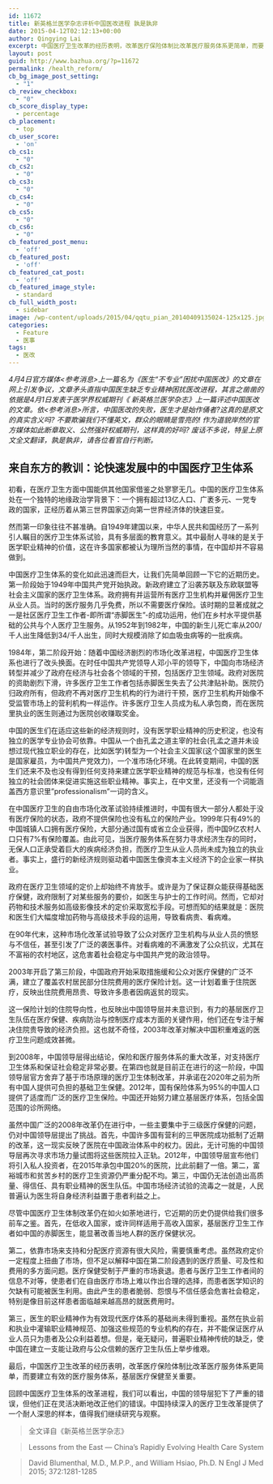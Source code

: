 ```yaml
---
id: 11672
title: 新英格兰医学杂志评析中国医改进程 孰是孰非
date: 2015-04-12T02:12:13+00:00
author: Qingying Lai
excerpt: 中国医疗卫生改革的经历表明，改革医疗保险体制比改革医疗服务体系更简单，而要建立有效的医疗服务体系，基层医疗保健至关重要。
layout: post
guid: http://www.bazhua.org/?p=11672
permalink: /health_reform/
cb_bg_image_post_setting:
  - "1"
cb_review_checkbox:
  - "0"
cb_score_display_type:
  - percentage
cb_placement:
  - top
cb_user_score:
  - 'on'
cb_cs1:
  - "0"
cb_cs2:
  - "0"
cb_cs3:
  - "0"
cb_cs4:
  - "0"
cb_cs5:
  - "0"
cb_cs6:
  - "0"
cb_featured_post_menu:
  - 'off'
cb_featured_post:
  - 'off'
cb_featured_cat_post:
  - 'off'
cb_featured_image_style:
  - standard
cb_full_width_post:
  - sidebar
image: /wp-content/uploads/2015/04/qqtu_pian_20140409135024-125x125.jpg
categories:
  - Feature
  - 医事
tags:
  - 医改
---
```

_4月4日官方媒体<参考消息>上一篇名为《医生“不专业”困扰中国医改》的文章在网上引发争议，文章矛头直指中国医生缺乏专业精神困扰医改进程，其言之凿凿的依据是4月1日发表于医学界权威期刊《 新英格兰医学杂志》上一篇评述中国医改的文章。依<参考消息>所言，中国医改的失败，医生才是始作俑者?这真的是原文的真实含义吗? 不要欺骗我们不懂英文，群众的眼睛是雪亮的! 作为道貌岸然的官方媒体如此断章取义、公然强奸权威期刊，这样真的好吗? 废话不多说，特呈上原文全文翻译，孰是孰非，请各位看官自行判断。_

## 

## 来自东方的教训：论快速发展中的中国医疗卫生体系

初看，在医疗卫生方面中国能供其他国家借鉴之处寥寥无几。中国的医疗卫生体系处在一个独特的地缘政治学背景下：一个拥有超过13亿人口、广袤多元、一党专政的国家，正经历着从第三世界国家迈向第一世界经济体的快速巨变。

然而第一印象往往不甚准确。自1949年建国以来，中华人民共和国经历了一系列引人瞩目的医疗卫生体系试验，具有多层面的教育意义。其中最耐人寻味的是关于医学职业精神的价值，这在许多国家都被认为理所当然的事情，在中国却并不容易做到。

中国医疗卫生体系的变化如此迅速而巨大，让我们先简单回顾一下它的近期历史。第一阶段始于1949年中国共产党开始执政。新政府建立了沿袭苏联及东欧联盟等社会主义国家的医疗卫生体系。政府拥有并运营所有医疗卫生机构并雇佣医疗卫生从业人员。当时的医疗服务几乎免费，所以不需要医疗保险。该时期的显著成就之一是社区医疗卫生工作者-即所谓“赤脚医生”-的成功运用，他们在乡村水平提供基础的公共与个人医疗卫生服务。从1952年到1982年，中国的新生儿死亡率从200/千人出生降低到34/千人出生，同时大规模消除了如血吸虫病等的一批疾病。

1984年，第二阶段开始：随着中国经济剧烈的市场化改革进程，中国医疗卫生体系也进行了改头换面。在时任中国共产党领导人邓小平的领导下，中国向市场经济转型并减少了政府在经济与社会各个领域的干预，包括医疗卫生领域。政府对医院的资助剧烈下滑，许多医疗卫生工作者包括赤脚医生失去了公共津贴补助。医院仍归政府所有，但政府不再对医疗卫生机构的行为进行干预，医疗卫生机构开始像不受监管市场上的营利机构一样运作。许多医疗卫生人员成为私人承包商，而在医院里执业的医生则通过为医院创收赚取奖金。

中国的医生们在适应这些新的经济规则时，没有医学职业精神的历史积淀，也没有独立的医学专业协会可依靠。中国从一个由孔孟之道主宰的社会(孔孟之道并未设想过现代独立职业的存在，比如医学)转型为一个社会主义国家(这个国家里的医生是国家雇员，为中国共产党效力)，一个准市场化环境。在此转变期间，中国的医生们还来不及也没有得到任何支持来建立医学职业精神的规范与标准，也没有任何独立的社会团体来促进实施这些职业精神。事实上，在中文里，还没有一个词能涵盖西方意识里”professionalism”一词的含义。

在中国医疗卫生的自由市场化改革试验持续推进时，中国有很大一部分人都处于没有医疗保险的状态，政府不提供保险也没有私立的保险产业。1999年只有49%的中国城镇人口拥有医疗保险，大部分通过国有或省立企业获得，而中国9亿农村人口只有7%有保险覆盖。由此可见，当医疗服务体系在努力寻求经济生存的同时，无保人口正承受着巨大的疾病经济负担，而医疗卫生从业人员尚未成为独立的执业者。事实上，盛行的新经济规则驱动着中国医生像资本主义经济下的企业家一样执业。

政府在医疗卫生领域的定价上却始终不肯放手。或许是为了保证群众能获得基础医疗保健，政府限制了对某些服务的要价，如医生与护士的工作时间。然而，它却对药物和技术服务如高级影像技术的定价采取宽松手段。可想而知的结果就是：医院和医生们大幅度增加药物与高级技术手段的运用，导致看病贵、看病难。

在90年代末，这种市场化改革试验导致了公众对医疗卫生机构与从业人员的愤怒与不信任，甚至引发了广泛的袭医事件。对看病难的不满激发了公众抗议，尤其在不富裕的农村地区，这危害着社会稳定与中国共产党的政治领导。

2003年开启了第三阶段，中国政府开始采取措施缓和公众对医疗保健的广泛不满，建立了覆盖农村居民部分住院费用的医疗保险计划。这一计划着重于住院医疗，反映出住院费用昂贵、导致许多患者因病返贫的现实。

这一保险计划的住院导向性，也反映出中国领导层并未意识到，有力的基层医疗卫生队伍在医疗保健、疾病防治与控制医疗成本方面的关键作用，他们还在专注于解决住院贵导致的经济负担。这也就不奇怪，2003年改革对解决中国积重难返的医疗卫生问题成效甚微。

到2008年，中国领导层得出结论，保险和医疗服务体系的重大改革，对支持医疗卫生体系和保证社会稳定非常必要。在第四也就是目前正在进行的这一阶段，中国领导层官方舍弃了基于市场原理的医疗卫生体制改革，并承诺在2020年之前为所有中国人提供可负担的基础卫生保健。2012年，国有保险体系为95%的中国人口提供了适度而广泛的医疗卫生保险。中国还开始努力建立基层医疗体系，包括全国范围的诊所网络。

虽然中国广泛的2008年改革仍在进行中，一些主要集中于三级医疗保健的问题，仍对中国领导层提出了挑战。首先，中国许多国有营利的三甲医院成功抵制了近期的改革，这一现实反映了医院在中国政治体系中的权力。因此，无计可施的中国领导层再次寻求市场力量试图将这些医院拉入正轨。2012年，中国领导层宣布他们将引入私人投资者，在2015年承包中国20%的医院，比此前翻了一倍。第二，富裕城市和贫苦乡村的医疗卫生资源仍严重分配不均。第三，中国仍无法创造出高质量、得信任、具有职业精神的医生队伍。中国市场经济试验的流毒之一就是，人民普遍认为医生将自身经济利益置于患者利益之上。

尽管中国医疗卫生体制改革仍在如火如荼地进行，它近期的历史仍提供给我们很多前车之鉴。首先，在低收入国家，或许同样适用于高收入国家，基层医疗卫生工作者如中国的赤脚医生，能显著改善当地人群的医疗保健状况。

第二，依靠市场来支持和分配医疗资源有很大风险，需要慎重考虑。虽然政府定价一定程度上扭曲了市场，但不足以解释中国在第二阶段遇到的医疗质量、可及性和费用的多方面问题。医疗保健受制于严重的市场衰退。患者与医疗卫生工作者间的信息不对等，使患者们在自由医疗市场上难以作出合理的选择，而患者医学知识的欠缺有可能被医生利用。由此产生的患者脆弱、怨恨与不信任感会危害社会稳定，特别是像目前这样患者面临越来越高昂的就医费用时。

第三，医生的职业精神作为有效现代医疗体系的基础尚未得到重视。虽然在执业前和执业中灌输职业精神规范、加强这些规范的专业机构的存在，并不能保证医疗从业人员只为患者及公众利益着想。但是，毫无疑问，普遍职业精神传统的缺乏，使中国在建立一支能让政府与公众信赖的医疗卫生队伍上举步维艰。

最后，中国医疗卫生改革的经历表明，改革医疗保险体制比改革医疗服务体系更简单，而要建立有效的医疗服务体系，基层医疗保健至关重要。

回顾中国医疗卫生体系的改革进程，我们可以看出，中国的领导层犯下了严重的错误，但他们正在灵活决断地改正他们的错误。中国持续深入的医疗卫生改革提供了一个耐人深思的样本，值得我们继续研究与观察。

> 全文译自《新英格兰医学杂志》
  
> Lessons from the East — China&#8217;s Rapidly Evolving Health Care System
  
> David Blumenthal, M.D., M.P.P., and William Hsiao, Ph.D. N Engl J Med 2015; 372:1281-1285
